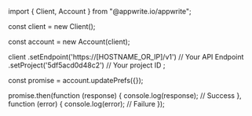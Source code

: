 import { Client, Account } from "@appwrite.io/appwrite";

const client = new Client();

const account = new Account(client);

client
    .setEndpoint('https://[HOSTNAME_OR_IP]/v1') // Your API Endpoint
    .setProject('5df5acd0d48c2') // Your project ID
;

const promise = account.updatePrefs({});

promise.then(function (response) {
    console.log(response); // Success
}, function (error) {
    console.log(error); // Failure
});